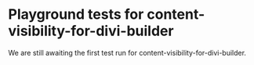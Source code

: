 # Playground tests for content-visibility-for-divi-builder
We are still awaiting the first test run for content-visibility-for-divi-builder.
